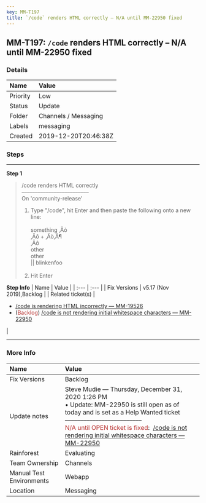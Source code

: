 ```yaml
---
key: MM-T197
title: `/code` renders HTML correctly – N/A until MM-22950 fixed
---
```


## MM-T197: `/code` renders HTML correctly – N/A until MM-22950 fixed

### Details

| Name     | Value                |
| :------- | :------------------- |
| Priority | Low                  |
| Status   | Update               |
| Folder   | Channels / Messaging |
| Labels   | messaging            |
| Created  | 2019-12-20T20:46:38Z |

### Steps

<hr/>

**Step 1**

> <article>/code renders HTML correctly<br>–––––––––––––––––––––––––<br>On 'community-release'<ol><li>Type "/code", hit Enter and then paste the following onto a new line:<br><br>something ‚Äò<br>‚Äô + ‚Äò‚Ä¶<br>‚Äô<br>other<br>other<br>|| blinkenfoo<br><br></li><li>Hit Enter</li></ol></article>

**Step Info**
| Name | Value |
| :--- | :--- |
| Fix Versions | v5.17 (Nov 2019),Backlog |
| Related ticket(s) | <ul><li><a href="https://mattermost.atlassian.net/browse/MM-19526">/code is rendering HTML incorrectly — MM-19526</a></li><li>(<span style="color: rgb(184, 49, 47);">Backlog</span>) <a href="https://mattermost.atlassian.net/browse/MM-22950">/code is not rendering initial whitespace characters — MM-22950</a></li></ul> |

<hr/>

### More Info

| Name                     | Value                                                                                                                                                                                                                                                                                                                                                                                   |
| :----------------------- | :-------------------------------------------------------------------------------------------------------------------------------------------------------------------------------------------------------------------------------------------------------------------------------------------------------------------------------------------------------------------------------------- |
| Fix Versions             | Backlog                                                                                                                                                                                                                                                                                                                                                                                 |
| Update notes             | Steve Mudie — Thursday, December 31, 2020 1:26 PM<br>• Update: MM-22950 is still open as of today and is set as a Help Wanted ticket<br>–––––––––––––––––––––––––<br><span style="color: rgb(184, 49, 47);">N/A until OPEN ticket is fixed</span>: &nbsp;<a href="https://mattermost.atlassian.net/browse/MM-22950">/code is not rendering initial whitespace characters — MM-22950</a> |
| Rainforest               | Evaluating                                                                                                                                                                                                                                                                                                                                                                              |
| Team Ownership           | Channels                                                                                                                                                                                                                                                                                                                                                                                |
| Manual Test Environments | Webapp                                                                                                                                                                                                                                                                                                                                                                                  |
| Location                 | Messaging                                                                                                                                                                                                                                                                                                                                                                               |
